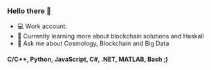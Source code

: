 ### Hello there 👋

- 💻 Work account: 
- 🌱 Currently learning more about blockchain solutions and Haskall
- 💬 Ask me about Cosmology, Blockchain and Big Data

#### C/C++, Python, JavaScript, C#, .NET, MATLAB, Bash ;)
